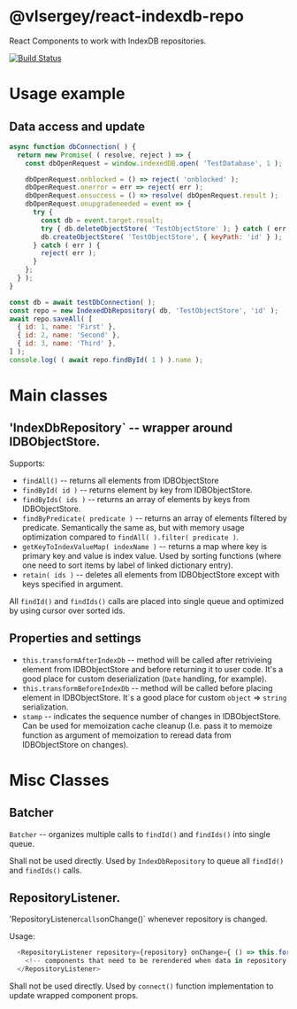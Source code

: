 # @vlsergey/react-indexdb-repo

React Components to work with IndexDB repositories.

[![Build Status](https://travis-ci.org/vlsergey/react-indexdb-repo.svg?branch=master)](https://travis-ci.org/vlsergey/react-indexdb-repo)

# Usage example

## Data access and update
```javascript
async function dbConnection( ) {
  return new Promise( ( resolve, reject ) => {
    const dbOpenRequest = window.indexedDB.open( 'TestDatabase', 1 );

    dbOpenRequest.onblocked = () => reject( 'onblocked' );
    dbOpenRequest.onerror = err => reject( err );
    dbOpenRequest.onsuccess = () => resolve( dbOpenRequest.result );
    dbOpenRequest.onupgradeneeded = event => {
      try {
        const db = event.target.result;
        try { db.deleteObjectStore( 'TestObjectStore' ); } catch ( err ) { /* NOOP */ }
        db.createObjectStore( 'TestObjectStore', { keyPath: 'id' } );
      } catch ( err ) {
        reject( err );
      }
    };
  } );
}

const db = await testDbConnection( );
const repo = new IndexedDbRepository( db, 'TestObjectStore', 'id' );
await repo.saveAll( [
  { id: 1, name: 'First' },
  { id: 2, name: 'Second' },
  { id: 3, name: 'Third' },
] );
console.log( ( await repo.findById( 1 ) ).name );
```

# Main classes

## 'IndexDbRepository` -- wrapper around IDBObjectStore.
Supports:
* `findAll()` -- returns all elements from IDBObjectStore
* `findById( id )` -- returns element by key from IDBObjectStore.
* `findByIds( ids )` -- returns an array of elements by keys from IDBObjectStore.
* `findByPredicate( predicate )` -- returns an array of elements filtered by predicate. Semantically the same as, but with memory usage optimization compared to `findAll( ).filter( predicate )`.
* `getKeyToIndexValueMap( indexName )` -- returns a map where key is primary key and value is index value. Used by sorting functions (where one need to sort items by label of linked dictionary entry).
* `retain( ids )` -- deletes all elements from IDBObjectStore except with keys specified in argument.

All `findId()` and `findIds()` calls are placed into single queue and optimized by using cursor over sorted ids.

## Properties and settings
* `this.transformAfterIndexDb` -- method will be called after retrivieing element from IDBObjectStore and before returning it to user code. It's a good place for custom deserialization (`Date` handling, for example).
* `this.transformBeforeIndexDb` -- method will be called before placing element in IDBObjectStore.  It\`s a good place for custom `object` => `string` serialization.
* `stamp` -- indicates the sequence number of changes in IDBObjectStore. Can be used for memoization cache cleanup (I.e. pass it to memoize function as argument of memoization to reread data from IDBObjectStore on changes).

# Misc Classes

## Batcher
`Batcher` -- organizes multiple calls to `findId()` and `findIds()` into single queue.

Shall not be used directly. Used by `IndexDbRepository` to queue all `findId()` and `findIds()` calls.

## RepositoryListener.
'RepositoryListener` calls `onChange()` whenever repository is changed.

Usage:
```javascript
  <RepositoryListener repository={repository} onChange={ () => this.forceUpdate() }>
    <!-- components that need to be rerendered when data in repository are changed -->
  </RepositoryListener>
```

Shall not be used directly. Used by `connect()` function implementation to update wrapped component props.
